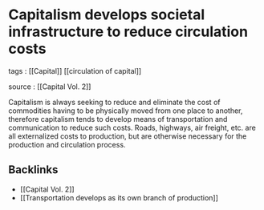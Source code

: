 # Capitalism develops societal infrastructure to reduce circulation costs

tags
: [[Capital]] [[circulation of capital]]

source
: [[Capital Vol. 2]]

Capitalism is always seeking to reduce and eliminate the cost of commodities having to be physically moved from one place to another, therefore capitalism tends to develop means of transportation and communication to reduce such costs. Roads, highways, air freight, etc. are all externalized costs to production, but are otherwise necessary for the production and circulation process.


<a id="org24a4c09"></a>

## Backlinks

-   [[Capital Vol. 2]]
-   [[Transportation develops as its own branch of production]]
